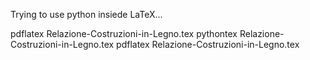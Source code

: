 Trying to use python insiede LaTeX...


pdflatex Relazione-Costruzioni-in-Legno.tex
pythontex Relazione-Costruzioni-in-Legno.tex
pdflatex Relazione-Costruzioni-in-Legno.tex
